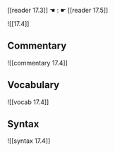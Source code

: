 [[reader 17.3]] ☚ : ☛ [[reader 17.5]]

![[17.4]]

## Commentary

![[commentary 17.4]]

## Vocabulary

![[vocab 17.4]]

## Syntax

![[syntax 17.4]]

